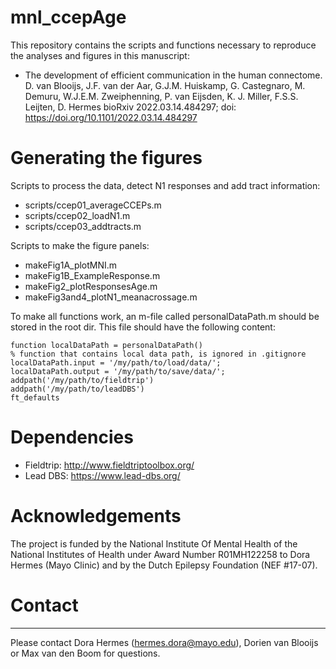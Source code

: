 # mnl_ccepAge

This repository contains the scripts and functions necessary to reproduce the analyses and figures in this manuscript:

- The development of efficient communication in the human connectome. D. van Blooijs, J.F. van der Aar, G.J.M. Huiskamp, G. Castegnaro, M. Demuru, W.J.E.M. Zweiphenning, P. van Eijsden, K. J. Miller, F.S.S. Leijten, D. Hermes bioRxiv 2022.03.14.484297; doi: https://doi.org/10.1101/2022.03.14.484297


# Generating the figures
Scripts to process the data, detect N1 responses and add tract information:
- scripts/ccep01_averageCCEPs.m
- scripts/ccep02_loadN1.m
- scripts/ccep03_addtracts.m

Scripts to make the figure panels:
- makeFig1A_plotMNI.m
- makeFig1B_ExampleResponse.m
- makeFig2_plotResponsesAge.m
- makeFig3and4_plotN1_meanacrossage.m


To make all functions work, an m-file called personalDataPath.m should be stored in the root dir. This file should have the following content:
```
function localDataPath = personalDataPath()
% function that contains local data path, is ignored in .gitignore
localDataPath.input = '/my/path/to/load/data/';
localDataPath.output = '/my/path/to/save/data/';
addpath('/my/path/to/fieldtrip')
addpath('/my/path/to/leadDBS')
ft_defaults
```

# Dependencies
- Fieldtrip: http://www.fieldtriptoolbox.org/  
- Lead DBS: https://www.lead-dbs.org/


# Acknowledgements
The project is funded by the National Institute Of Mental Health of the National Institutes of Health under Award Number R01MH122258 to Dora Hermes (Mayo Clinic) and by the Dutch Epilepsy Foundation (NEF #17-07).


# Contact
----------------------------
Please contact Dora Hermes (hermes.dora@mayo.edu), Dorien van Blooijs or Max van den Boom for questions. 
